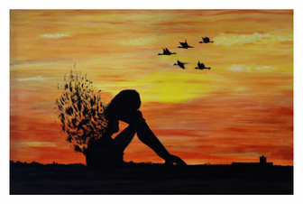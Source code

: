

<!--- You can use the [editor on GitHub](https://github.com/ShoukkiyaAshraf/ShoukkiyaAshraf.github.io/edit/master/README.md) to maintain and preview the content for your website in Markdown files.

Whenever you commit to this repository, GitHub Pages will run [Jekyll](https://jekyllrb.com/) to rebuild the pages in your site, from the content in your Markdown files. -->
<img src ="header.jpg"> 





